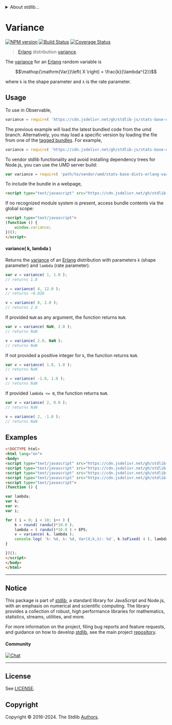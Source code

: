 <!--

@license Apache-2.0

Copyright (c) 2018 The Stdlib Authors.

Licensed under the Apache License, Version 2.0 (the "License");
you may not use this file except in compliance with the License.
You may obtain a copy of the License at

   http://www.apache.org/licenses/LICENSE-2.0

Unless required by applicable law or agreed to in writing, software
distributed under the License is distributed on an "AS IS" BASIS,
WITHOUT WARRANTIES OR CONDITIONS OF ANY KIND, either express or implied.
See the License for the specific language governing permissions and
limitations under the License.

-->


<details>
  <summary>
    About stdlib...
  </summary>
  <p>We believe in a future in which the web is a preferred environment for numerical computation. To help realize this future, we've built stdlib. stdlib is a standard library, with an emphasis on numerical and scientific computation, written in JavaScript (and C) for execution in browsers and in Node.js.</p>
  <p>The library is fully decomposable, being architected in such a way that you can swap out and mix and match APIs and functionality to cater to your exact preferences and use cases.</p>
  <p>When you use stdlib, you can be absolutely certain that you are using the most thorough, rigorous, well-written, studied, documented, tested, measured, and high-quality code out there.</p>
  <p>To join us in bringing numerical computing to the web, get started by checking us out on <a href="https://github.com/stdlib-js/stdlib">GitHub</a>, and please consider <a href="https://opencollective.com/stdlib">financially supporting stdlib</a>. We greatly appreciate your continued support!</p>
</details>

# Variance

[![NPM version][npm-image]][npm-url] [![Build Status][test-image]][test-url] [![Coverage Status][coverage-image]][coverage-url] <!-- [![dependencies][dependencies-image]][dependencies-url] -->

> [Erlang][erlang-distribution] distribution [variance][variance].

<!-- Section to include introductory text. Make sure to keep an empty line after the intro `section` element and another before the `/section` close. -->

<section class="intro">

The [variance][variance] for an [Erlang][erlang-distribution] random variable is

<!-- <equation class="equation" label="eq:erlang_variance" align="center" raw="\operatorname{Var}\left( X \right) = \frac{k}{\lambda^{2}}" alt="Variance for an Erlang distribution."> -->

```math
\mathop{\mathrm{Var}}\left( X \right) = \frac{k}{\lambda^{2}}
```

<!-- <div class="equation" align="center" data-raw-text="\operatorname{Var}\left( X \right) = \frac{k}{\lambda^{2}}" data-equation="eq:erlang_variance">
    <img src="https://cdn.jsdelivr.net/gh/stdlib-js/stdlib@51534079fef45e990850102147e8945fb023d1d0/lib/node_modules/@stdlib/stats/base/dists/erlang/variance/docs/img/equation_erlang_variance.svg" alt="Variance for an Erlang distribution.">
    <br>
</div> -->

<!-- </equation> -->

where `k` is the shape parameter and `λ` is the rate parameter.

</section>

<!-- /.intro -->

<!-- Package usage documentation. -->



<section class="usage">

## Usage

To use in Observable,

```javascript
variance = require( 'https://cdn.jsdelivr.net/gh/stdlib-js/stats-base-dists-erlang-variance@umd/browser.js' )
```
The previous example will load the latest bundled code from the umd branch. Alternatively, you may load a specific version by loading the file from one of the [tagged bundles](https://github.com/stdlib-js/stats-base-dists-erlang-variance/tags). For example,

```javascript
variance = require( 'https://cdn.jsdelivr.net/gh/stdlib-js/stats-base-dists-erlang-variance@v0.2.0-umd/browser.js' )
```

To vendor stdlib functionality and avoid installing dependency trees for Node.js, you can use the UMD server build:

```javascript
var variance = require( 'path/to/vendor/umd/stats-base-dists-erlang-variance/index.js' )
```

To include the bundle in a webpage,

```html
<script type="text/javascript" src="https://cdn.jsdelivr.net/gh/stdlib-js/stats-base-dists-erlang-variance@umd/browser.js"></script>
```

If no recognized module system is present, access bundle contents via the global scope:

```html
<script type="text/javascript">
(function () {
    window.variance;
})();
</script>
```

#### variance( k, lambda )

Returns the [variance][variance] of an [Erlang][erlang-distribution] distribution with parameters `k` (shape parameter) and `lambda` (rate parameter).

```javascript
var v = variance( 1, 1.0 );
// returns 1.0

v = variance( 4, 12.0 );
// returns ~0.028

v = variance( 8, 2.0 );
// returns 2.0
```

If provided `NaN` as any argument, the function returns `NaN`.

```javascript
var v = variance( NaN, 2.0 );
// returns NaN

v = variance( 2.0, NaN );
// returns NaN
```

If not provided a positive integer for `k`, the function returns `NaN`.

```javascript
var v = variance( 1.8, 1.0 );
// returns NaN

v = variance( -1.0, 1.0 );
// returns NaN
```

If provided `lambda <= 0`, the function returns `NaN`.

```javascript
var v = variance( 2, 0.0 );
// returns NaN

v = variance( 2, -1.0 );
// returns NaN
```

</section>

<!-- /.usage -->

<!-- Package usage notes. Make sure to keep an empty line after the `section` element and another before the `/section` close. -->

<section class="notes">

</section>

<!-- /.notes -->

<!-- Package usage examples. -->

<section class="examples">

## Examples

<!-- eslint no-undef: "error" -->

```html
<!DOCTYPE html>
<html lang="en">
<body>
<script type="text/javascript" src="https://cdn.jsdelivr.net/gh/stdlib-js/random-base-randu@umd/browser.js"></script>
<script type="text/javascript" src="https://cdn.jsdelivr.net/gh/stdlib-js/math-base-special-round@umd/browser.js"></script>
<script type="text/javascript" src="https://cdn.jsdelivr.net/gh/stdlib-js/constants-float64-eps@umd/browser.js"></script>
<script type="text/javascript" src="https://cdn.jsdelivr.net/gh/stdlib-js/stats-base-dists-erlang-variance@umd/browser.js"></script>
<script type="text/javascript">
(function () {

var lambda;
var k;
var v;
var i;

for ( i = 0; i < 10; i++ ) {
    k = round( randu()*10.0 );
    lambda = ( randu()*10.0 ) + EPS;
    v = variance( k, lambda );
    console.log( 'k: %d, λ: %d, Var(X;k,λ): %d', k.toFixed( 4 ), lambda.toFixed( 4 ), v.toFixed( 4 ) );
}

})();
</script>
</body>
</html>
```

</section>

<!-- /.examples -->

<!-- Section to include cited references. If references are included, add a horizontal rule *before* the section. Make sure to keep an empty line after the `section` element and another before the `/section` close. -->

<section class="references">

</section>

<!-- /.references -->

<!-- Section for related `stdlib` packages. Do not manually edit this section, as it is automatically populated. -->

<section class="related">

</section>

<!-- /.related -->

<!-- Section for all links. Make sure to keep an empty line after the `section` element and another before the `/section` close. -->


<section class="main-repo" >

* * *

## Notice

This package is part of [stdlib][stdlib], a standard library for JavaScript and Node.js, with an emphasis on numerical and scientific computing. The library provides a collection of robust, high performance libraries for mathematics, statistics, streams, utilities, and more.

For more information on the project, filing bug reports and feature requests, and guidance on how to develop [stdlib][stdlib], see the main project [repository][stdlib].

#### Community

[![Chat][chat-image]][chat-url]

---

## License

See [LICENSE][stdlib-license].


## Copyright

Copyright &copy; 2016-2024. The Stdlib [Authors][stdlib-authors].

</section>

<!-- /.stdlib -->

<!-- Section for all links. Make sure to keep an empty line after the `section` element and another before the `/section` close. -->

<section class="links">

[npm-image]: http://img.shields.io/npm/v/@stdlib/stats-base-dists-erlang-variance.svg
[npm-url]: https://npmjs.org/package/@stdlib/stats-base-dists-erlang-variance

[test-image]: https://github.com/stdlib-js/stats-base-dists-erlang-variance/actions/workflows/test.yml/badge.svg?branch=v0.2.0
[test-url]: https://github.com/stdlib-js/stats-base-dists-erlang-variance/actions/workflows/test.yml?query=branch:v0.2.0

[coverage-image]: https://img.shields.io/codecov/c/github/stdlib-js/stats-base-dists-erlang-variance/main.svg
[coverage-url]: https://codecov.io/github/stdlib-js/stats-base-dists-erlang-variance?branch=main

<!--

[dependencies-image]: https://img.shields.io/david/stdlib-js/stats-base-dists-erlang-variance.svg
[dependencies-url]: https://david-dm.org/stdlib-js/stats-base-dists-erlang-variance/main

-->

[chat-image]: https://img.shields.io/gitter/room/stdlib-js/stdlib.svg
[chat-url]: https://app.gitter.im/#/room/#stdlib-js_stdlib:gitter.im

[stdlib]: https://github.com/stdlib-js/stdlib

[stdlib-authors]: https://github.com/stdlib-js/stdlib/graphs/contributors

[umd]: https://github.com/umdjs/umd
[es-module]: https://developer.mozilla.org/en-US/docs/Web/JavaScript/Guide/Modules

[deno-url]: https://github.com/stdlib-js/stats-base-dists-erlang-variance/tree/deno
[deno-readme]: https://github.com/stdlib-js/stats-base-dists-erlang-variance/blob/deno/README.md
[umd-url]: https://github.com/stdlib-js/stats-base-dists-erlang-variance/tree/umd
[umd-readme]: https://github.com/stdlib-js/stats-base-dists-erlang-variance/blob/umd/README.md
[esm-url]: https://github.com/stdlib-js/stats-base-dists-erlang-variance/tree/esm
[esm-readme]: https://github.com/stdlib-js/stats-base-dists-erlang-variance/blob/esm/README.md
[branches-url]: https://github.com/stdlib-js/stats-base-dists-erlang-variance/blob/main/branches.md

[stdlib-license]: https://raw.githubusercontent.com/stdlib-js/stats-base-dists-erlang-variance/main/LICENSE

[erlang-distribution]: https://en.wikipedia.org/wiki/Erlang_distribution

[variance]: https://en.wikipedia.org/wiki/Variance

</section>

<!-- /.links -->
